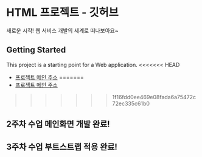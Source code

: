 # HTML 프로젝트 - 깃허브
새로운 시작! 웹 서비스 개발의 세계로 떠나보아요~
## Getting Started
This project is a starting point for a Web application.
<<<<<<< HEAD
- [프로젝트 메인 주소](https://github.com/chaesuyeon/WEB_MAIN)
=======
- [프로젝트 메인 주소](https://github.com/chaesuyeon/JAVA20220236)
>>>>>>> 1f16fdd0ee469e08fada6a75472c72ec335c61b0
## 2주차 수업 메인화면 개발 완료!
## 3주차 수업 부트스트랩 적용 완료!
